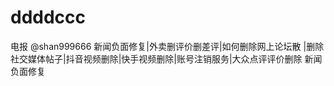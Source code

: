 # ddddccc
电报  @shan999666   新闻负面修复|外卖删评价删差评|如何删除网上论坛散 |删除社交媒体帖子|抖音视频删除|快手视频删除|账号注销服务|大众点评评价删除  新闻负面修复                                               
